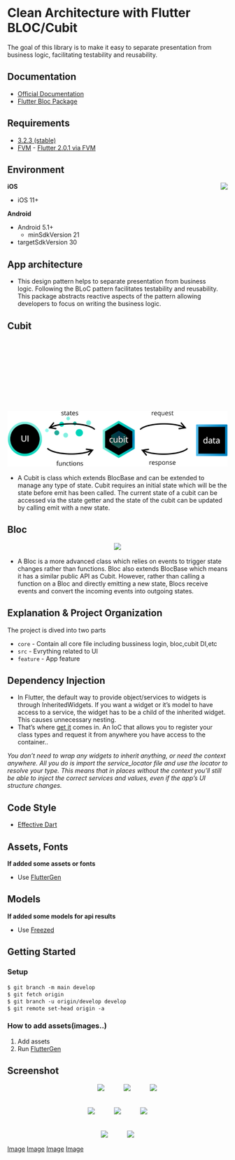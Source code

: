 # Clean Architecture with Flutter BLOC/Cubit

The goal of this library is to make it easy to separate presentation from business logic, facilitating testability and reusability. 

## Documentation

- [Official Documentation](https://bloclibrary.dev/#/)
- [Flutter Bloc Package](https://github.com/felangel/bloc/blob/master/packages/bloc/README.md)

## Requirements

- [ 3.2.3 (stable)](https://github.com/dart-lang/sdk/wiki/Installing-beta-and-dev-releases-with-brew,-choco,-and-apt-get#installing)
- [FVM](https://github.com/leoafarias/fvm) - [Flutter 2.0.1 via FVM](https://github.com/wasabeef/flutter-architecture-blueprints/blob/main/.fvm/fvm_config.json)

## Environment

<img height="520px" src="https://miro.medium.com/max/1400/1*MqYPYKdNBiID0mZ-zyE-mA.png" align="right" />

**iOS**

- iOS 11+

**Android**

- Android 5.1+
  - minSdkVersion 21
- targetSdkVersion 30

## App architecture

- This design pattern helps to separate presentation from business logic. Following the BLoC pattern facilitates testability and reusability. This package abstracts reactive aspects of the pattern allowing developers to focus on writing the business logic.

## Cubit

<p align="center">
  <img src="https://raw.githubusercontent.com/felangel/bloc/master/docs/assets/cubit_architecture_full.png" />
</p>

- A Cubit is class which extends BlocBase and can be extended to manage any type of state. Cubit requires an initial state which will be the state before emit has been called. The current state of a cubit can be accessed via the state getter and the state of the cubit can be updated by calling emit with a new state.

## Bloc

<p align="center">
  <img src="https://bloclibrary.dev/assets/bloc_architecture_full.png" />
</p>

- A Bloc is a more advanced class which relies on events to trigger state changes rather than functions. Bloc also extends BlocBase which means it has a similar public API as Cubit. However, rather than calling a function on a Bloc and directly emitting a new state, Blocs receive events and convert the incoming events into outgoing states.

## Explanation & Project Organization

The project is dived into two parts

- `core` - Contain all core file including bussiness login, bloc,cubit DI,etc
- `src` - Evrything related to UI
- `feature` - App feature

## Dependency Injection

- In Flutter, the default way to provide object/services to widgets is through InheritedWidgets. If you want a widget or it’s model to have access to a service, the widget has to be a child of the inherited widget. This causes unnecessary nesting.
- That’s where [get it](https://pub.dev/packages/get_it) comes in. An IoC that allows you to register your class types and request it from anywhere you have access to the container..

_You don’t need to wrap any widgets to inherit anything, or need the context anywhere. All you do is import the service_locator file and use the locator to resolve your type. This means that in places without the context you’ll still be able to inject the correct services and values, even if the app’s UI structure changes._

## Code Style

- [Effective Dart](https://dart.dev/guides/language/effective-dart)

## Assets, Fonts

**If added some assets or fonts**

- Use [FlutterGen](https://github.com/FlutterGen/flutter_gen/)

## Models

**If added some models for api results**

- Use [Freezed](https://pub.dev/packages/freezed)

## Getting Started

### Setup

```shell script
$ git branch -m main develop
$ git fetch origin
$ git branch -u origin/develop develop
$ git remote set-head origin -a
```

### How to add assets(images..)

1. Add assets
2. Run [FlutterGen](https://github.com/fluttergen)



## Screenshot



<div align="center">
  <img src="" width="200" hspace="20">
  <img src="https://i.postimg.cc/D072Dnb9/Screenshot-2024-02-02-at-11-50-51-AM.png" width="200" hspace="20">
  <img src="https://i.postimg.cc/SQLRGtM0/Screenshot-2024-02-02-at-11-50-41-AM.png" width="200" hspace="20">
  <img src="https://i.postimg.cc/Jz0hMrdm/Screenshot-2024-02-02-at-11-50-46-AM.png" width="200" hspace="20">
  
</div>

<br>
<br>

<div align="center">
  <img src="https://i.postimg.cc/W4Jbq9vH/Screenshot-2024-02-02-at-11-50-55-AM.png" width="200" hspace="20">
  <img src="https://i.postimg.cc/HkNkLqfM/Screenshot-2024-02-02-at-11-50-58-AM.png" width="200" hspace="20">
  <img src="https://i.postimg.cc/4d6fBmnv/Screenshot-2024-02-02-at-11-51-04-AM.png" width="200" hspace="20">
</div>

<br>
<br>

<div align="center">
  <img src="https://i.postimg.cc/mDfZYQZ2/Screenshot-2024-02-02-at-11-51-16-AM.png" width="200" hspace="20">
  <img src="https://i.postimg.cc/TYCPzL0C/Screenshot-2024-02-02-at-11-51-19-AM.png" width="200" hspace="20">
</div>


[Image](https://iili.io/JlEDNCF.md.gif)
[Image](https://s13.gifyu.com/images/SCmFM.gif)
[Image](https://iili.io/JlEDNCF.md.gif)
[Image](https://i.postimg.cc/nhhsRb8j/screen.gif)
